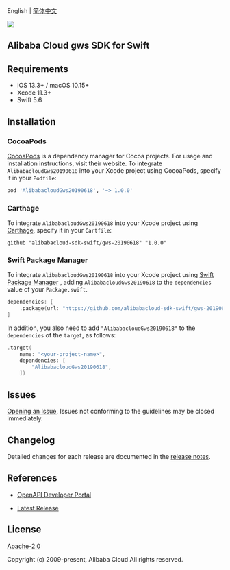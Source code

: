English | [简体中文](README-CN.md)

![](https://aliyunsdk-pages.alicdn.com/icons/AlibabaCloud.svg)

## Alibaba Cloud gws SDK for Swift

## Requirements

- iOS 13.3+ / macOS 10.15+
- Xcode 11.3+
- Swift 5.6

## Installation

### CocoaPods

[CocoaPods](https://cocoapods.org) is a dependency manager for Cocoa projects. For usage and installation instructions, visit their website. To integrate `AlibabacloudGws20190618` into your Xcode project using CocoaPods, specify it in your `Podfile`:

```ruby
pod 'AlibabacloudGws20190618', '~> 1.0.0'
```

### Carthage

To integrate `AlibabacloudGws20190618` into your Xcode project using [Carthage](https://github.com/Carthage/Carthage), specify it in your `Cartfile`:

```ogdl
github "alibabacloud-sdk-swift/gws-20190618" "1.0.0"
```

### Swift Package Manager

To integrate `AlibabacloudGws20190618` into your Xcode project using [Swift Package Manager](https://swift.org/package-manager/) , adding `AlibabacloudGws20190618` to the `dependencies` value of your `Package.swift`.

```swift
dependencies: [
    .package(url: "https://github.com/alibabacloud-sdk-swift/gws-20190618.git", from: "1.0.0")
]
```

In addition, you also need to add `"AlibabacloudGws20190618"` to the `dependencies` of the `target`, as follows:

```swift
.target(
    name: "<your-project-name>",
    dependencies: [
        "AlibabacloudGws20190618",
    ])
```

## Issues

[Opening an Issue](https://github.com/alibabacloud-sdk-swift/gws-20190618/issues/new), Issues not conforming to the guidelines may be closed immediately.

## Changelog

Detailed changes for each release are documented in the [release notes](./ChangeLog.txt).

## References

* [OpenAPI Developer Portal](https://next.api.alibabacloud.com/home)
- [Latest Release](https://github.com/alibabacloud-sdk-swift/gws-20190618)

## License

[Apache-2.0](http://www.apache.org/licenses/LICENSE-2.0)

Copyright (c) 2009-present, Alibaba Cloud All rights reserved.

